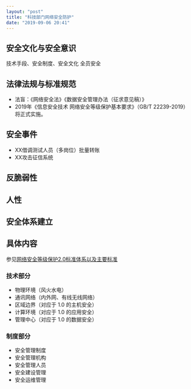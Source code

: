 ```yaml
---
layout: "post"
title: "科技部门网络安全防护"
date: "2019-09-06 20:41"
---
```


## 安全文化与安全意识

技术手段、安全制度、安全文化
全员安全

## 法律法规与标准规范

  - 法盲：《网络安全法》《数据安全管理办法（征求意见稿）》
  - 2019年《信息安全技术 网络安全等级保护基本要求》（GB/T 22239-2019）将正式实施。

## 安全事件

- XX借调测试人员（多岗位）批量转账
- XX攻击征信系统

## 反脆弱性

## 人性

## 安全体系建立


## 具体内容

参见[网络安全等级保护2.0标准体系以及主要标准](http://netsecurity.51cto.com/art/201905/596905.htm)

### 技术部分

- 物理环境（风火水电）
- 通讯网络（内外网、有线无线网络）
- 区域边界（对应于 1.0 的主机安全）
- 计算环境（对应于 1.0 的应用安全）
- 管理中心（对应于 1.0 的数据安全）

### 制度部分

- 安全管理制度
- 安全管理机构
- 安全管理人员
- 安全建设管理
- 安全运维管理
